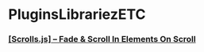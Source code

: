 # PluginsLibrariezETC

### [[Scrolls.js] – Fade & Scroll In Elements On Scroll](https://github.com/Nihilnia/PluginsLibrariezETC/tree/main/Fade%20%26%20Scroll%20In%20Elements%20On%20Scroll%20%E2%80%93%20Scrolls.js)
